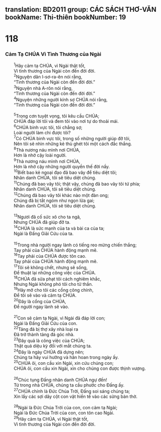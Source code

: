 translation: BD2011
group: CÁC SÁCH THƠ-VĂN
bookName: Thi-thiên 
bookNumber: 19
-------

<div class="title"><h1>118</h1><h3>Cảm Tạ CHÚA Vì Tình Thương của Ngài</h3></div>
<span class="verse thi_118_1">  <sup>1</sup>Hãy cảm tạ CHÚA, vì Ngài thật tốt,<br/>  Vì tình thương của Ngài còn đến đời đời.<br/></span>
<span class="verse thi_118_2">  <sup>2</sup>Nguyện dân I-sơ-ra-ên nói rằng,<br/>  “Tình thương của Ngài còn đến đời đời.”<br/></span>
<span class="verse thi_118_3">  <sup>3</sup>Nguyện nhà A-rôn nói rằng,<br/>  “Tình thương của Ngài còn đến đời đời.”<br/></span>
<span class="verse thi_118_4">  <sup>4</sup>Nguyện những người kính sợ CHÚA nói rằng,<br/>  “Tình thương của Ngài còn đến đời đời.”<br/><br/></span>
<span class="verse thi_118_5">  <sup>5</sup>Trong cơn tuyệt vọng, tôi kêu cầu CHÚA;<br/>  CHÚA đáp lời tôi và đem tôi vào nơi tự do thoải mái. <br/></span>
<span class="verse thi_118_6">  <sup>6</sup>CHÚA binh vực tôi, tôi chẳng sợ;<br/>  Loài người làm chi được tôi?<br/></span>
<span class="verse thi_118_7">  <sup>7</sup>Có CHÚA binh vực tôi, trong số những người giúp đỡ tôi,<br/>  Nên tôi sẽ nhìn những kẻ thù ghét tôi một cách đắc thắng.<br/></span>
<span class="verse thi_118_8">  <sup>8</sup>Thà nương náu mình nơi CHÚA,<br/>  Hơn là nhờ cậy loài người.<br/></span>
<span class="verse thi_118_9">  <sup>9</sup>Thà nương náu mình nơi CHÚA,<br/>  Hơn là nhờ cậy những người quyền thế đời nầy.<br/></span>
<span class="verse thi_118_10">  <sup>10</sup>Biết bao kẻ ngoại đạo đã bao vây để tiêu diệt tôi;<br/>  Nhân danh CHÚA, tôi sẽ tiêu diệt chúng.<br/></span>
<span class="verse thi_118_11">  <sup>11</sup>Chúng đã bao vây tôi; thật vậy, chúng đã bao vây tôi tứ phía;<br/>  Nhân danh CHÚA, tôi sẽ tiêu diệt chúng.<br/></span>
<span class="verse thi_118_12">  <sup>12</sup>Chúng đã bao vây tôi khác nào một đàn ong;<br/>  Chúng đã bị tắt ngóm như ngọn lửa gai;<br/>  Nhân danh CHÚA, tôi sẽ tiêu diệt chúng.<br/><br/></span>
<span class="verse thi_118_13">  <sup>13</sup>Ngươi đã cố sức xô cho ta ngã,<br/>  Nhưng CHÚA đã giúp đỡ ta.<br/></span>
<span class="verse thi_118_14">  <sup>14</sup>CHÚA là sức mạnh của ta và bài ca của ta;<br/>  Ngài là Ðấng Giải Cứu của ta.<br/><br/></span>
<span class="verse thi_118_15">  <sup>15</sup>Trong nhà người ngay lành có tiếng reo mừng chiến thắng;<br/>  Tay phải của CHÚA hành động mạnh mẽ.<br/></span>
<span class="verse thi_118_16">  <sup>16</sup>Tay phải của CHÚA được tôn cao.<br/>  Tay phải của CHÚA hành động mạnh mẽ.<br/></span>
<span class="verse thi_118_17">  <sup>17</sup>Tôi sẽ không chết, nhưng sẽ sống,<br/>  Ðể thuật lại những công việc của CHÚA.<br/></span>
<span class="verse thi_118_18">  <sup>18</sup>CHÚA đã sửa phạt tôi cách nghiêm khắc,<br/>  Nhưng Ngài không phó tôi cho tử thần.<br/></span>
<span class="verse thi_118_19">  <sup>19</sup>Hãy mở cho tôi các cổng công chính,<br/>  Ðể tôi sẽ vào và cảm tạ CHÚA.<br/></span>
<span class="verse thi_118_20">  <sup>20</sup>Ðây là cổng của CHÚA,<br/>  Ðể người ngay lành sẽ vào.<br/><br/></span>
<span class="verse thi_118_21">  <sup>21</sup>Con sẽ cảm tạ Ngài, vì Ngài đã đáp lời con;<br/>  Ngài là Ðấng Giải Cứu của con.<br/></span>
<span class="verse thi_118_22">  <sup>22</sup>Tảng đá bị thợ xây nhà loại ra<br/>  Ðã trở thành tảng đá góc nhà.<br/></span>
<span class="verse thi_118_23">  <sup>23</sup>Ðây quả là công việc của CHÚA;<br/>  Thật quá diệu kỳ đối với mắt chúng ta.<br/></span>
<span class="verse thi_118_24">  <sup>24</sup>Ðây là ngày CHÚA đã dựng nên;<br/>  Chúng ta hãy vui hưởng và hân hoan trong ngày ấy.<br/></span>
<span class="verse thi_118_25">  <sup>25</sup>CHÚA ôi, con cầu xin Ngài, xin cứu chúng con;<br/>  CHÚA ôi, con cầu xin Ngài, xin cho chúng con được thịnh vượng.<br/><br/></span>
<span class="verse thi_118_26">  <sup>26</sup>Chúc tụng Ðấng nhân danh CHÚA ngự đến!<br/>  Từ trong nhà CHÚA, chúng ta cầu phước cho Ðấng ấy.<br/></span>
<span class="verse thi_118_27">  <sup>27</sup>CHÚA chính là Ðức Chúa Trời, Ðấng soi sáng chúng ta;<br/>  Xin lấy các sợi dây cột con vật hiến tế vào các sừng bàn thờ.<br/><br/></span>
<span class="verse thi_118_28">  <sup>28</sup>Ngài là Ðức Chúa Trời của con, con cảm tạ Ngài;<br/>  Ngài là Ðức Chúa Trời của con, con tôn cao Ngài.<br/></span>
<span class="verse thi_118_29">  <sup>29</sup>Hãy cảm tạ CHÚA, vì Ngài thật tốt,<br/>  Vì tình thương của Ngài còn đến đời đời.<br/></span>
